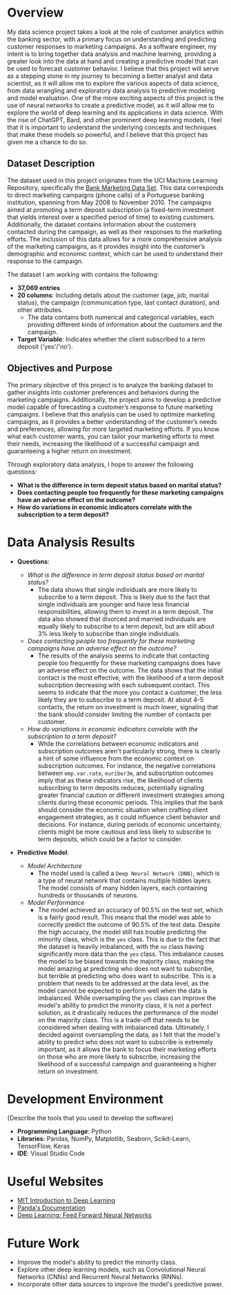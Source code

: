 # Overview

My data science project takes a look at the role of customer analytics within the banking sector, with a primary focus on understanding and predicting customer responses to marketing campaigns. As a software engineer, my intent is to bring together data analysis and machine learning, providing a greater look into the data at hand and creating a predictive model that can be used to forecast customer behavior. I believe that this project will serve as a stepping stone in my journey to becoming a better analyst and data scientist, as it will allow me to explore the various aspects of data science, from data wrangling and exploratory data analysis to predictive modeling and model evaluation. One of the more exciting aspects of this project is the use of neural networks to create a predictive model, as it will allow me to explore the world of deep learning and its applications in data science. With the rise of ChatGPT, Bard, and other prominent deep learning models, I feel that it is important to understand the underlying concepts and techniques that make these models so powerful, and I believe that this project has given me a chance to do so.

## Dataset Description

The dataset used in this project originates from the UCI Machine Learning Repository, specifically the [Bank Marketing Data Set](https://archive.ics.uci.edu/ml/datasets/Bank+Marketing). This data corresponds to direct marketing campaigns (phone calls) of a Portuguese banking institution, spanning from May 2008 to November 2010. The campaigns aimed at promoting a term deposit subscription (a fixed-term investment that yields interest over a specified period of time) to existing customers. Additionally, the dataset contains information about the customers contacted during the campaign, as well as their responses to the marketing efforts. The inclusion of this data allows for a more comprehensive analysis of the marketing campaigns, as it provides insight into the customer’s demographic and economic context, which can be used to understand their response to the campaign.

The dataset I am working with contains the following:
- **37,069 entries**
- **20 columns**: Including details about the customer (age, job, marital status), the campaign (communication type, last contact duration), and other attributes.
    - The data contains both numerical and categorical variables, each providing different kinds of information about the customers and the campaign.
- **Target Variable**: Indicates whether the client subscribed to a term deposit ('yes'/'no').

## Objectives and Purpose

The primary objective of this project is to analyze the banking dataset to gather insights into customer preferences and behaviors during the marketing campaigns. Additionally, the project aims to develop a predictive model capable of forecasting a customer’s response to future marketing campaigns. I believe that this analysis can be used to optimize marketing campaigns, as it provides a better understanding of the customer’s needs and preferences, allowing for more targeted marketing efforts. If you know what each customer wants, you can tailor your marketing efforts to meet their needs, increasing the likelihood of a successful campaign and guaranteeing a higher return on investment.

Through exploratory data analysis, I hope to answer the following questions:
- **What is the difference in term deposit status based on marital status?**
- **Does contacting people too frequently for these marketing campaigns have an adverse effect on the outcome?**
- **How do variations in economic indicators correlate with the subscription to a term deposit?**



# Data Analysis Results


- **Questions**:
    - *What is the difference in term deposit status based on marital status?*
        - The data shows that single individuals are more likely to subscribe to a term deposit. This is likely due to the fact that single individuals are younger and have less financial responsibilities, allowing them to invest in a term deposit. The data also showed that divorced and married individuals are equally likely to subscribe to a term deposit, but are still about 3% less likely to subscribe than single individuals.
    - *Does contacting people too frequently for these marketing campaigns have an adverse effect on the outcome?*
        - The results of the analysis seems to indicate that contacting people too frequently for these marketing campaigns does have an adverse effect on the outcome. The data shows that the initial contact is the most effective, with the likelihood of a term deposit subscription decreasing with each subsequent contact. This seems to indicate that the more you contact a customer, the less likely they are to subscribe to a term deposit. At about 4-5 contacts, the return on investment is much lower, signaling that the bank should consider limiting the number of contacts per customer. 
    - *How do variations in economic indicators correlate with the subscription to a term deposit?*
        - While the correlations between economic indicators and subscription outcomes aren't particularly strong, there is clearly a hint of some influence from the economic context on subscription outcomes. For instance, the negative correlations between `emp.var.rate`, `euribor3m`, and subscription outcomes imply that as these indicators rise, the likelihood of clients subscribing to term deposits reduces, potentially signaling greater financial caution or different investment strategies among clients during these economic periods. This implies that the bank should consider the economic situation when crafting client engagement strategies, as it could influence client behavior and decisions. For instance, during periods of economic uncertainty, clients might be more cautious and less likely to subscribe to term deposits, which could be a factor to consider.

- **Predictive Model**:
    - *Model Architecture*
        - The model used is called a `Deep Neural Network (DNN)`, which is a type of neural network that contains multiple hidden layers. The model consists of many hidden layers, each containing hundreds or thousands of neurons.
    - *Model Performance*
        - The model achieved an accuracy of 90.5% on the test set, which is a fairly good result. This means that the model was able to correctly predict the outcome of 90.5% of the test data. Despite the high accuracy, the model still has trouble predicting the minority class, which is the `yes` class. This is due to the fact that the dataset is heavily imbalanced, with the `no` class having significantly more data than the `yes` class. This imbalance causes the model to be biased towards the majority class, making the model amazing at predicting who does not want to subscribe, but terrible at predicting who does want to subscribe. This is a problem that needs to be addressed at the data level, as the model cannot be expected to perform well when the data is imbalanced. While oversampling the `yes` class can improve the model's ability to predict the minority class, it is not a perfect solution, as it drastically reduces the performance of the model on the majority class. This is a trade-off that needs to be considered when dealing with imbalanced data. Ultimately, I decided against oversampling the data, as I felt that the model's ability to predict who does not want to subscribe is extremely important, as it allows the bank to focus their marketing efforts on those who are more likely to subscribe, increasing the likelihood of a successful campaign and guaranteeing a higher return on investment.

# Development Environment

{Describe the tools that you used to develop the software}

- **Programming Language**: Python
- **Libraries**: Pandas, NumPy, Matplotlib, Seaborn, Scikit-Learn, TensorFlow, Keras
- **IDE**: Visual Studio Code



# Useful Websites

* [MIT Introduction to Deep Learning](https://www.youtube.com/watch?v=QDX-1M5Nj7s&list=PLTZ1bhP8GBuTCqeY19TxhHyrwFiot42_U)
* [Panda's Documentation](https://pandas.pydata.org/docs/user_guide/index.html)
* [Deep Learning: Feed Forward Neural Networks](https://medium.com/@b.terryjack/introduction-to-deep-learning-feed-forward-neural-networks-ffnns-a-k-a-c688d83a309d)


# Future Work

* Improve the model's ability to predict the minority class.
* Explore other deep learning models, such as Convolutional Neural Networks (CNNs) and Recurrent Neural Networks (RNNs).
* Incorporate other data sources to improve the model's predictive power.
